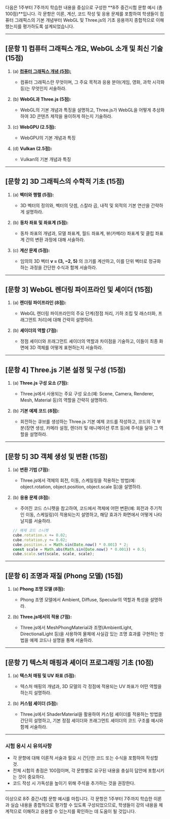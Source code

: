 다음은 1주부터 7주까지 학습한 내용을 중심으로 구성한 **8주 중간시험 문항 예시 (총 100점)**입니다. 각 문항은 이론, 계산, 코드 작성 및 응용 문제를 포함하여 학생들이 컴퓨터 그래픽스의 기본 개념부터 WebGL 및 Three.js의 기초 응용까지 종합적으로 이해했는지를 평가하도록 설계되었습니다.

---

## [문항 1] 컴퓨터 그래픽스 개요, WebGL 소개 및 최신 기술 (15점)

1. (a) **[컴퓨터 그래픽스 개념 (5점):](https://github.com/jcshim/graphics/blob/main/01.%EC%A0%95%EC%9D%98%EB%AA%A9%EC%A0%81%EC%9D%91%EC%9A%A9.md)**  
   - 컴퓨터 그래픽스란 무엇이며, 그 주요 목적과 응용 분야(게임, 영화, 과학 시각화 등)는 무엇인지 서술하라.

2. (b) **WebGL과 Three.js (5점):**  
   - WebGL의 기본 개념과 특징을 설명하고, Three.js가 WebGL을 어떻게 추상화하여 3D 콘텐츠 제작을 용이하게 하는지 기술하라.

3. (c) **WebGPU (2.5점):**  
   - WebGPU의 기본 개념과 특징

4. (d) **Vulkan (2.5점):**  
   - Vulkan의 기본 개념과 특징

---

## [문항 2] 3D 그래픽스의 수학적 기초 (15점)

1. (a) **벡터와 행렬 (5점):**  
   - 3D 벡터의 정의와, 벡터의 덧셈, 스칼라 곱, 내적 및 외적의 기본 연산을 간략하게 설명하라.

2. (b) **동차 좌표 및 좌표계 (5점):**  
   - 동차 좌표의 개념과, 모델 좌표계, 월드 좌표계, 뷰(카메라) 좌표계 및 클립 좌표계 간의 변환 과정에 대해 서술하라.

3. (c) **계산 문제 (5점):**  
   - 임의의 3D 벡터 **v = (3, −2, 5)** 의 크기를 계산하고, 이를 단위 벡터로 정규화하는 과정을 간단한 수식과 함께 서술하라.

---

## [문항 3] WebGL 렌더링 파이프라인 및 셰이더 (15점)

1. (a) **렌더링 파이프라인 (8점):**  
   - WebGL 렌더링 파이프라인의 주요 단계(정점 처리, 기하 조립 및 래스터화, 프래그먼트 처리)에 대해 간략히 설명하라.

2. (b) **셰이더의 역할 (7점):**  
   - 정점 셰이더와 프래그먼트 셰이더의 역할과 차이점을 기술하고, 이들이 최종 화면에 3D 객체를 어떻게 표현하는지 서술하라.

---

## [문항 4] Three.js 기본 설정 및 구성 (15점)

1. (a) **Three.js 구성 요소 (7점):**  
   - Three.js에서 사용되는 주요 구성 요소(예: Scene, Camera, Renderer, Mesh, Material 등)의 역할을 간략히 설명하라.

2. (b) **기본 예제 코드 (8점):**  
   - 회전하는 큐브를 생성하는 Three.js 기본 예제 코드를 작성하고, 코드의 각 부분(장면 생성, 카메라 설정, 렌더러 및 애니메이션 루프 등)에 주석을 달아 그 역할을 설명하라.

---

## [문항 5] 3D 객체 생성 및 변환 (15점)

1. (a) **변환 기법 (7점):**  
   - Three.js에서 객체의 회전, 이동, 스케일링을 적용하는 방법(예: object.rotation, object.position, object.scale 등)을 설명하라.

2. (b) **응용 문제 (8점):**  
   - 주어진 코드 스니펫을 참고하여, 코드에서 객체에 어떤 변환(예: 회전과 주기적인 이동, 스케일링)이 적용되는지 설명하고, 해당 효과가 화면에서 어떻게 나타날지를 서술하라.

   ```javascript
   // 예제 코드 스니펫
   cube.rotation.x += 0.02;
   cube.rotation.y += 0.02;
   cube.position.x = Math.sin(Date.now() * 0.001) * 2;
   const scale = Math.abs(Math.sin(Date.now() * 0.001)) + 0.5;
   cube.scale.set(scale, scale, scale);
   ```

---

## [문항 6] 조명과 재질 (Phong 모델) (15점)

1. (a) **Phong 조명 모델 (8점):**  
   - Phong 조명 모델에서 Ambient, Diffuse, Specular의 역할과 특성을 설명하라.

2. (b) **Three.js에서의 적용 (7점):**  
   - Three.js에서 MeshPhongMaterial과 조명(AmbientLight, DirectionalLight 등)을 사용하여 물체에 사실감 있는 조명 효과를 구현하는 방법을 예제 코드나 설명을 통해 서술하라.

---

## [문항 7] 텍스처 매핑과 셰이더 프로그래밍 기초 (10점)

1. (a) **텍스처 매핑 및 UV 좌표 (5점):**  
   - 텍스처 매핑의 개념과, 3D 모델의 각 정점에 적용되는 UV 좌표가 어떤 역할을 하는지 설명하라.

2. (b) **커스텀 셰이더 (5점):**  
   - Three.js에서 ShaderMaterial을 활용하여 커스텀 셰이더를 적용하는 방법을 간단히 설명하고, 기본 정점 셰이더와 프래그먼트 셰이더의 코드 구조를 예시와 함께 서술하라.

---

### 시험 응시 시 유의사항

- 각 문항에 대해 이론적 서술과 필요 시 간단한 코드 또는 수식을 포함하여 작성할 것.  
- 전체 시험의 총점은 100점이며, 각 문항별로 요구된 내용을 충실히 답안에 포함시키는 것이 중요하다.  
- 코드 작성 시 가독성을 높이기 위해 주석을 추가하는 것을 권장한다.

---

이상으로 8주 중간시험 문항 예시를 마칩니다. 각 문항은 1주부터 7주까지 학습한 이론과 실습 내용을 종합적으로 평가할 수 있도록 구성되었으므로, 학생들이 강의 내용을 체계적으로 이해하고 응용할 수 있는지를 확인하는 데 도움이 될 것입니다.
